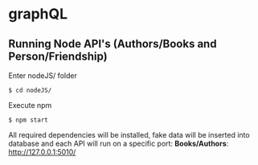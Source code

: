 # graphQL
## Running Node API's (Authors/Books and Person/Friendship)
Enter nodeJS/ folder

```
$ cd nodeJS/
```
Execute npm
```
$ npm start
```
All required dependencies will be installed, fake data will be inserted into database and each API will run on a specific port:
**Books/Authors**: http://127.0.0.1:5010/
